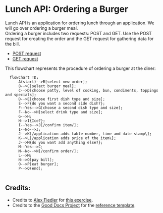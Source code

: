 # Lunch API: Ordering a Burger
Lunch API is an application for ordering lunch through an application. We will go over ordering a burger meal.   
Ordering a burger includes two requests: POST and GET. Use the POST request for creating the order and the GET request for gathering data for the bill.
- [POST request](post.md)
- [GET request](get.md)  

 
This flowchart represents the procedure of ordering a burger at the diner:

```mermaid
  flowchart TD;
      A(start)-->B[select new order];
      B-->C[select burger meal];
      C-->D[choose patty, level of cooking, bun, condiments, toppings and specials]; 
      D-->E[choose first dish type and size];
      E-->F{do you want a second side dish?};
      F--Yes-->G[choose a second dish type and size];
      F--No-->H[select drink type and size];
      G-->H;
      H-->I{Ice?};
      I--Yes-->J[/confirm item/];
      I--No-->J;
      J-->K[/application adds table number, time and date stamp\];
      K-->L[/application adds price of the item\];
      J-->M{do you want add anything else?};
      M--Yes-->C;
      M--No-->N[/confirm order/];
      L-->M;
      N-->O[pay bill];
      O-->P[eat burger];
      P-->Q(end);
      
```
## Credits:
- Credits to [Alex Fiedler](linkedin.com/in/alexfiedler) for [this exercise](https://docs.google.com/document/d/11uNd8m5EorsLjGV84CjiJehiM8PxT2pdNbDFOnP3cDI/edit#).
- Credits to the [Good Docs Project](https://thegooddocsproject.dev/) for the [reference template](https://github.com/thegooddocsproject/templates/edit/master/api-reference/api-reference.md).

